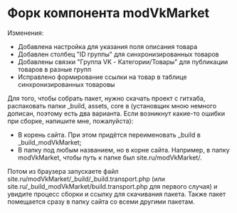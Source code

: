 # Форк компонента modVkMarket
Изменения:
- Добавлена настройка для указания поля описания товара
- Добавлен столбец "ID группы" для синхронизированных товаров
- Добавлены связки "Группа VK - Категории/Товары" для публикации товаров в разные групп
- Исправлено формирование ссылки на товар в таблице синхронизированных товаровы

Для того, чтобы собрать пакет, нужно скачать проект с гитхаба, распаковать папки _build, assets, core в (установщик мною немного дописан, поэтому есть два варианта. Если возникнут какие-то ошибки при сборке, напишите мне, пожалуйста):

- В корень сайта. При этом придётся переименовать _build в _build_modVkMarket;
- В папку под любым названием, но в корне сайта. Например, в папку modVkMarket, чтобы путь к папке был site.ru/modVkMarket/.

Потом из браузера запускаете файл site.ru/modVkMarket/_build/_build.transport.php (или site.ru/_build_modVkMarket/build.transport.php для первого случая) и увидите процесс сборки и ссылку для скачивания пакета. Также пакет помещается сразу в папку сайта со всеми другими пакетам.
